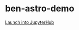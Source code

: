 # ben-astro-demo

[Launch into JupyterHub](https://astro180.oarc.ucla.edu/hub/user-redirect/git-pull?repo=https%3A%2F%2Fgithub.com%2Fbenjum%2Fben-astro-demo&urlpath=lab%2Ftree%2Fben-astro-demo%2F&branch=main)

